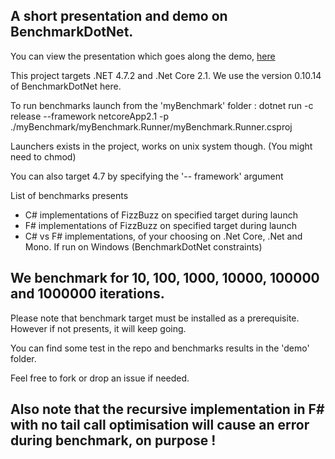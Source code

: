 ## A short presentation and demo on BenchmarkDotNet.

You can view the presentation which goes along the demo, [here](https://gitpitch.com/essic/prez-benchmarkdotnet/master)

This project targets .NET 4.7.2 and .Net Core 2.1.
We use the version 0.10.14 of BenchmarkDotNet here.

To run benchmarks launch from the 'myBenchmark' folder :
dotnet run -c release --framework netcoreApp2.1 -p ./myBenchmark/myBenchmark.Runner/myBenchmark.Runner.csproj

Launchers exists in the project, works on unix system though. (You might need to chmod)

You can also target 4.7 by specifying the '-- framework' argument

List of benchmarks presents 
- C# implementations of FizzBuzz on specified target during launch
- F# implementations of FizzBuzz on specified target during launch
- C# vs F# implementations, of your choosing on .Net Core, .Net and Mono. If run on Windows (BenchmarkDotNet constraints)

## We benchmark for 10, 100, 1000, 10000, 100000 and 1000000 iterations.

Please note that benchmark target must be installed as a prerequisite. <br>
However if not presents, it will keep going.

You can find some test in the repo and benchmarks results in the 'demo' folder.

Feel free to fork or drop an issue if needed.

## Also note that the recursive implementation in F# with no tail call optimisation will cause an error during benchmark, on purpose !

